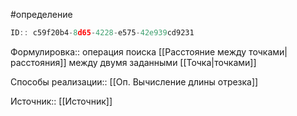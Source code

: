 #определение

```javascript
ID:: c59f20b4-8d65-4228-e575-42e939cd9231
```

Формулировка:: операция поиска [[Расстояние между точками|расстояния]] между двумя заданными [[Точка|точками]] 

Способы реализации:: [[Оп. Вычисление длины отрезка]]

Источник:: [[Источник]]